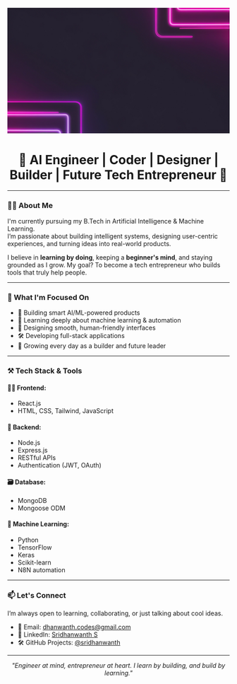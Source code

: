 <p align="center">
  <img src="https://github.com/dhanwanth-dev/dhanwanth-dev/blob/main/profile%20banner.jpg?raw=true" alt="Dhanwanth Banner" />
</p>

<h1 align="center"><strong>🚀 AI Engineer | Coder | Designer | Builder | Future Tech Entrepreneur 🚀</strong></h1>

---

### 👨‍💻 About Me

I'm currently pursuing my B.Tech in Artificial Intelligence & Machine Learning.\
I’m passionate about building intelligent systems, designing user-centric experiences, and turning ideas into real-world products.

I believe in **learning by doing**, keeping a **beginner's mind**, and staying grounded as I grow. My goal? To become a tech entrepreneur who builds tools that truly help people.

---

### 🚀 What I'm Focused On

- 🤖 Building smart AI/ML-powered products  
- 🧠 Learning deeply about machine learning & automation  
- 🎨 Designing smooth, human-friendly interfaces  
- 🛠️ Developing full-stack applications  
- 🌱 Growing every day as a builder and future leader  

---

### ⚒️ Tech Stack & Tools

#### 👨‍💻 **Frontend:**
- React.js  
- HTML, CSS, Tailwind, JavaScript  

#### 🔧 **Backend:**
- Node.js  
- Express.js  
- RESTful APIs  
- Authentication (JWT, OAuth)  

#### 🗃️ **Database:**
- MongoDB  
- Mongoose ODM  

#### 🤖 **Machine Learning:**
- Python  
- TensorFlow  
- Keras  
- Scikit-learn  
- N8N automation  

---

### 📫 Let's Connect

I’m always open to learning, collaborating, or just talking about cool ideas.

- 📧 Email: [dhanwanth.codes@gmail.com](mailto:dhanwanth.codes@gmail.com)  
- 💼 LinkedIn: [Sridhanwanth S](https://www.linkedin.com/in/sridhanwanth-s-39b94a189)  
- 🛠️ GitHub Projects: [@sridhanwanth](https://github.com/sridhanwanth)  

---

<p align="center">
  <i>"Engineer at mind, entrepreneur at heart. I learn by building, and build by learning."</i>
</p>
